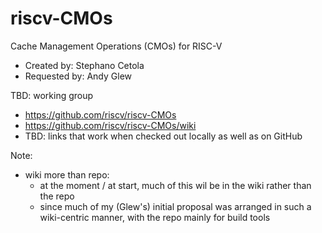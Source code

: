 # riscv-CMOs

Cache Management Operations (CMOs) for RISC-V

* Created by: 	Stephano Cetola
* Requested by: 	Andy Glew

TBD: working group

* https://github.com/riscv/riscv-CMOs
* https://github.com/riscv/riscv-CMOs/wiki
* TBD: links that work when checked out locally as well as on GitHub

Note:
* wiki more than repo: 
  * at the moment / at start, much of this wil be in the wiki rather than the repo
  * since much of my (Glew's) initial proposal was arranged in such a wiki-centric manner, with the repo mainly for build tools

